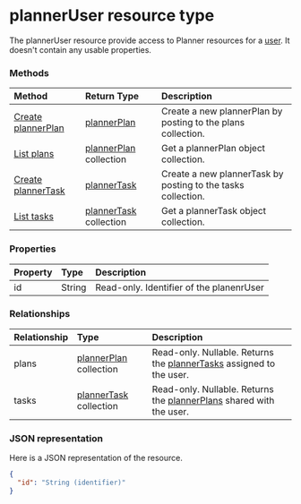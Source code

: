 # plannerUser resource type

The plannerUser resource provide access to Planner resources for a [user](user.md). It doesn't contain any usable properties.


### Methods

| Method		   | Return Type	|Description|
|:---------------|:--------|:----------|
|[Create plannerPlan](../api/planneruser_post_plans.md) |[plannerPlan](plannerplan.md)| Create a new plannerPlan by posting to the plans collection.|
|[List plans](../api/planneruser_list_plans.md) |[plannerPlan](plannerplan.md) collection| Get a plannerPlan object collection.|
|[Create plannerTask](../api/planneruser_post_tasks.md) |[plannerTask](plannertask.md)| Create a new plannerTask by posting to the tasks collection.|
|[List tasks](../api/planneruser_list_tasks.md) |[plannerTask](plannertask.md) collection| Get a plannerTask object collection.|

### Properties
| Property	   | Type	|Description|
|:---------------|:--------|:----------|
|id|String| Read-only. Identifier of the planenrUser|

### Relationships
| Relationship | Type	|Description|
|:---------------|:--------|:----------|
|plans|[plannerPlan](plannerplan.md) collection| Read-only. Nullable. Returns the [plannerTasks](plannertask.md) assigned to the user.|
|tasks|[plannerTask](plannertask.md) collection| Read-only. Nullable. Returns the [plannerPlans](plannerplan.md) shared with the user.|

### JSON representation

Here is a JSON representation of the resource.

<!-- {
  "blockType": "resource",
  "optionalProperties": [

  ],
  "@odata.type": "microsoft.graph.plannerUser"
}-->

```json
{
  "id": "String (identifier)"
}

```

<!-- uuid: 8fcb5dbc-d5aa-4681-8e31-b001d5168d79
2015-10-25 14:57:30 UTC -->
<!-- {
  "type": "#page.annotation",
  "description": "plannerUser resource",
  "keywords": "",
  "section": "documentation",
  "tocPath": ""
}-->